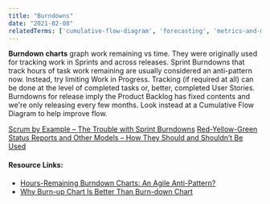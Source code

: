 ```yaml
---
title: "Burndowns"
date: "2021-02-08"
relatedTerms: ['cumulative-flow-diagram', 'forecasting', 'metrics-and-measurement', 'work-in-progress']
---
```


**Burndown charts** graph work remaining vs time. They were originally used for tracking work in Sprints and across releases. Sprint Burndowns that track hours of task work remaining are usually considered an anti-pattern now. Instead, try limiting Work in Progress. Tracking (if required at all) can be done at the level of completed tasks or, better, completed User Stories. Burndowns for release imply the Product Backlog has fixed contents and we're only releasing every few months. Look instead at a Cumulative Flow Diagram to help improve flow.

[Scrum by Example – The Trouble with Sprint Burndowns](/blog/scrummaster-tales-the-trouble-with-sprint-burndowns.html) [Red-Yellow-Green Status Reports and Other Models – How They Should and Shouldn’t Be Used](/blog/red-yellow-green-or-rygrag-reports-how-they-hide-the-truth.html)

#### Resource Links:

- [Hours-Remaining Burndown Charts: An Agile Anti-Pattern?](https://www.solutionsiq.com/resource/blog-post/burndown-charts-anti-agile/)
- [Why Burn-up Chart Is Better Than Burn-down Chart](https://brodzinski.com/2012/10/burn-up-better-burn-down.html)

